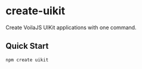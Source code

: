 # create-uikit

Create VoilaJS UIKit applications with one command.

## Quick Start

```bash
npm create uikit
```
